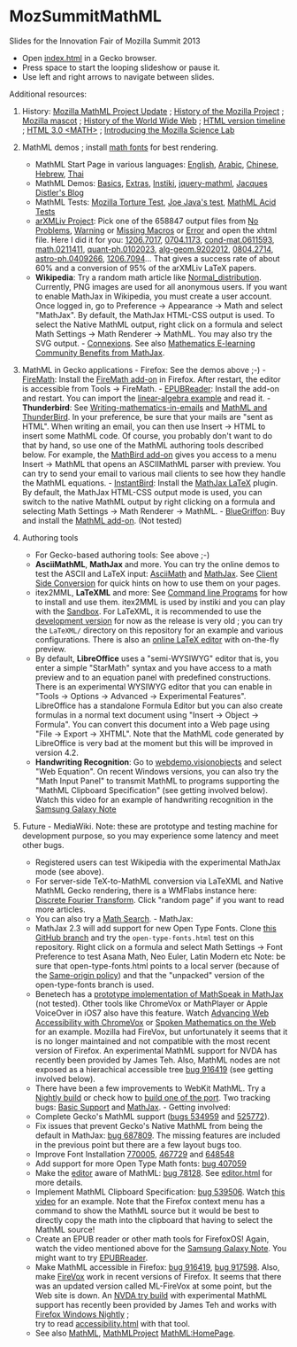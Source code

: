MozSummitMathML
===============

Slides for the Innovation Fair of Mozilla Summit 2013

- Open [index.html](http://fred-wang.github.io/MozSummitMathML/index.html) in a Gecko browser.
- Press space to start the looping slideshow or pause it.
- Use left and right arrows to navigate between slides.

Additional resources:

  1. History: [Mozilla MathML Project Update](https://developer.mozilla.org/en-US/docs/Mozilla/MathML_Project/Updates) ; [History of the Mozilla Project](https://www.mozilla.org/en-US/about/history/) ; [Mozilla mascot](https://en.wikipedia.org/wiki/Mozilla_%28mascot%29) ; [History of the World Wide Web](https://en.wikipedia.org/wiki/History_of_the_World_Wide_Web) ; [HTML version timeline](https://en.wikipedia.org/wiki/HTML#HTML_versions_timeline) ; [HTML 3.0 &lt;MATH&gt;](http://www.w3.org/MarkUp/html3/maths.html) ; [Introducing the Mozilla Science Lab](https://blog.mozilla.org/blog/2013/06/14/5992/)

  2. MathML demos ; install [math fonts](https://developer.mozilla.org/en-US/docs/Mozilla/MathML_Project/Fonts) for best rendering.
     - MathML Start Page in various languages: [English](https://developer.mozilla.org/en-US/docs/Mozilla/MathML_Project/Start), [Arabic](https://developer.mozilla.org/ar/docs/Mozilla_MathML_Project/Start), [Chinese](https://developer.mozilla.org/zh-CN/docs/Mozilla_MathML_Project/Start), [Hebrew](https://developer.mozilla.org/he/docs/Mozilla_MathML_Project/Start), [Thai](https://developer.mozilla.org/th/docs/Mozilla_MathML_Project/Start)
     - MathML Demos: [Basics](https://developer.mozilla.org/en-US/docs/Mozilla/MathML_Project/Basics), [Extras](https://developer.mozilla.org/fr/docs/Mozilla/MathML_Project/Extras), [Instiki](http://golem.ph.utexas.edu/wiki/instiki/show/Sandbox), [jquery-mathml](http://sdiehl.github.io/jquery-mathml/), [Jacques Distler's Blog](http://golem.ph.utexas.edu/~distler/blog/archives/002561.html)
     - MathML Tests: [Mozilla Torture Test](https://developer.mozilla.org/en-US/docs/Mozilla/MathML_Project/MathML_Torture_Test), [Joe Java's test](https://eyeasme.com/Joe/MathML/MathML_browser_test), [MathML Acid Tests](https://github.com/fred-wang/AcidTestsMathML#mathml-acid-tests)
     - [arXMLiv Project](http://arxmliv.kwarc.info/): Pick one of the 658847
     output files from 
    [No Problems](http://arxmliv.kwarc.info/retval_detail.php?retval=no_problems),  [Warning](http://arxmliv.kwarc.info/retval_detail.php?retval=warning) or
    [Missing Macros](http://arxmliv.kwarc.info/retval_detail.php?retval=missing_macros) or [Error](http://arxmliv.kwarc.info/retval_detail.php?retval=error) and open the xhtml file. Here I did it for you: [1206.7017](http://arxmliv.kwarc.info/files/1206/1206.7017/1206.7017.xhtml), [0704.1173](http://arxmliv.kwarc.info/files/0704/0704.1173/0704.1173.xhtml), [cond-mat.0611593](http://arxmliv.kwarc.info/files/0611/cond-mat.0611593/cond-mat.0611593.xhtml), [math.0211411](http://arxmliv.kwarc.info/files/0211/math.0211411/math.0211411.xhtml), [quant-ph.0102023](http://arxmliv.kwarc.info/files/0102/quant-ph.0102023/quant-ph.0102023.xhtml), [alg-geom.9202012](http://arxmliv.kwarc.info/files/9202/alg-geom.9202012/alg-geom.9202012.xhtml), [0804.2714](http://arxmliv.kwarc.info/files/0804/0804.2714/0804.2714.xhtml), [astro-ph.0409266](http://arxmliv.kwarc.info/files/0409/astro-ph.0409266/astro-ph.0409266.xhtml), [1206.7094](http://arxmliv.kwarc.info/files/1206/1206.7094/1206.7094.xhtml)... That gives a success rate of about 60% and
    a conversion of 95% of the arXMLiv LaTeX papers.
     - **Wikipedia**: Try a random math article like [Normal_distribution](https://en.wikipedia.org/wiki/Normal_distribution).
     Currently, PNG images are used for all
     anonymous users. If you want to enable MathJax in Wikipedia, you must create
     a user account. Once logged in, go to Preference → Appearance → Math and
     select "MathJax". By default, the MathJax HTML-CSS output is used. To select
     the Native MathML output, right click on a formula and select 
     Math Settings → Math Renderer → MathML. You may also try the SVG output. 
    - [Connexions](http://cnx.org/). See also [Mathematics E-learning Community Benefits from MathJax](http://www.mathjax.org/resources/articles-and-presentations/mathematics-e-learning-community-benefits-from-mathjax/).

  3. MathML in Gecko applications
    - Firefox: See the demos above ;-)
    - [FireMath](http://www.firemath.info/): Install the
      [FireMath add-on](https://addons.mozilla.org/firefox/addon/firemath/)
      in Firefox. After restart, the editor is accessible from Tools → FireMath.
    - [EPUBReader](https://addons.mozilla.org/firefox/addon/epubreader/):
      Install the add-on and restart. You can import the 
      [linear-algebra example](http://code.google.com/p/epub-samples/wiki/SamplesListing#linear-algebra) and read it.
    - **Thunderbird**: See [Writing-mathematics-in-emails](http://www.maths-informatique-jeux.com/blog/frederic/?post/2012/11/14/Writing-mathematics-in-emails)
  and [MathML and ThunderBird](http://www.glazman.org/weblog/dotclear/index.php?post/2012/11/16/MathML-and-Thunderbird). In your preference, be sure
    that your mails are "sent as HTML". When writing an email, you can then use
    Insert → HTML to insert some MathML code. Of course, you probably don't want
    to do that by hand, so use one of the MathML authoring tools described
    below. For example, the
    [MathBird add-on](http://disruptive-innovations.com/zoo/MathBird/)
    gives you access to a menu Insert → MathML that opens an ASCIIMathML
    parser with preview. You can try to send your email to various mail clients
    to see how they handle the MathML equations.
    - [InstantBird](http://www.instantbird.com/): Install the
    [MathJax LaTeX](https://addons.instantbird.org/en-US/instantbird/addon/340)
    plugin. By default, the MathJax HTML-CSS output mode is used, you can
    switch to the native MathML output by right clicking on a formula and 
    selecting Math Settings → Math Renderer → MathML.
    - [BlueGriffon](http://bluegriffon.org/): Buy and install the
    [MathML add-on](http://www.bluegriffon.com/index.php?pages/MathML). (Not
    tested)

  4. Authoring tools
     - For Gecko-based authoring tools: See above ;-)
     - **AsciiMathML**, **MathJax** and more. You can try the online demos
       to test the ASCII and LaTeX input:
       [AsciiMath](http://www1.chapman.edu/~jipsen/mathml/asciimathdemo.html) and
        [MathJax](http://cdn.mathjax.org/mathjax/latest/test/sample-dynamic.html).
        See
        [Client Side Conversion](https://developer.mozilla.org/en-US/docs/Web/MathML/Authoring#Client-side_Conversion) for quick hints on how to use them on            your pages.
     - itex2MML, **LaTeXML** and more: See [Command line Programs](https://developer.mozilla.org/en-US/docs/Web/MathML/Authoring#Command-line_Programs) for
       how to install and use them.
       itex2MML is used by instiki and you can play with the
       [Sandbox](http://golem.ph.utexas.edu/wiki/instiki/show/Sandbox).
       For LaTeXML, it is recommended to use the
       [development version](https://github.com/KWARC/LaTeXML)
       for now as
       the release is very old ; you can try the `LaTeXML/` directory on this
       repository for an example and various configurations.
       There is also an [online LaTeX editor](http://latexml.mathweb.org/editor)
       with on-the-fly preview.
     - By default, **LibreOffice** uses a "semi-WYSIWYG" editor that is, you
      enter a simple "StarMath" syntax and you
      have access to a math preview and to
      an equation panel with predefined constructions.
      There is an experimental WYSIWYG
      editor that
      you can enable in "Tools → Options → Advanced → Experimental Features".
      LibreOffice has a standalone Formula Editor but you can also create
      formulas in a normal text document using
      "Insert → Object → Formula". You can convert this document into
      a Web page using "File → Export → XHTML". Note that the MathML code
      generated by LibreOffice is very bad at the moment but this will be
      improved in version 4.2.
     - **Handwriting Recognition**: Go to
       [webdemo.visionobjects](http://webdemo.visionobjects.com) and select
       "Web Equation". On recent Windows versions, you can also try the
       "Math Input Panel" to transmit MathML to programs supporting the
       "MathML Clipboard Specification" (see getting involved below).
       Watch this video for an example of handwriting recognition in the
       [Samsung Galaxy Note](https://www.youtube.com/watch?v=ksBWWpbsOk0)

  5. Future
    - MediaWiki.  Note: these are
        prototype and testing machine for development purpose, so you may
        experience some latency and meet other bugs.
       - Registered users can test Wikipedia with the experimental
         MathJax mode (see above).
       - For server-side TeX-to-MathML conversion via LaTeXML and
    Native MathML Gecko rendering, there is a WMFlabs instance here:
    [Discrete Fourier Transform](http://math-test2.instance-proxy.wmflabs.org/wiki/Discrete_Fourier_transform). Click
       "random page" if you want to read more articles.
       - You can also try a [Math Search](http://demo.formulasearchengine.com/index.php/Special:MathSearch).
    - MathJax:
       - MathJax 2.3 will add support for new Open Type Fonts. Clone
       [this GitHub branch](https://github.com/fred-wang/MathJax/tree/open-type-fonts) and try the `open-type-fonts.html` test on this repository.
      Right click on a formula and select 
      Math Settings → Font Preference to test Asana Math, Neo Euler,
      Latin Modern etc
      Note: be sure that open-type-fonts.html points to a local server
      (because of the [Same-origin policy](https://developer.mozilla.org/en-US/docs/Web/JavaScript/Same_origin_policy_for_JavaScript)) and that the "unpacked"
      version of the open-type-fonts branch is used.
      - Benetech has a [prototype implementation of MathSpeak in MathJax](https://github.com/benetech/mathjax) (not tested). Other tools like ChromeVox or
      MathPlayer or Apple VoiceOver in iOS7 also have this feature. 
      Watch [Advancing Web Accessibility with ChromeVox](https://www.youtube.com/watch?v=YyWu9HB9QtU) or
      [Spoken Mathematics on the Web](http://www.youtube.com/watch?v=HVviF06S1T8) for an example.
      Mozilla had FireVox, but unfortunately
      it seems that it is no longer maintained and not compatible with the most
      recent version of Firefox. An experimental MathML support for NVDA has
      recently been provided by James Teh.
      Also, MathML nodes are not exposed as a
      hierachical accessible tree [bug 916419](https://bugzilla.mozilla.org/show_bug.cgi?id=916419) (see getting involved below).
      - There have been a few improvements to WebKit MathML. Try a 
        [Nightly build](http://nightly.webkit.org) or check how
        to [build one of the port](http://trac.webkit.org/wiki#WebKitPorts).
        Two tracking bugs: [Basic Support](https://bugs.webkit.org/show_bug.cgi?id=99623) and [MathJax](https://bugs.webkit.org/show_bug.cgi?id=84019).
    - Getting involved:
      - Complete Gecko's MathML support ([bugs 534959](https://bugzilla.mozilla.org/show_bug.cgi?id=534959) and [525772](https://bugzilla.mozilla.org/show_bug.cgi?id=525772)).
      - Fix issues that prevent Gecko's Native MathML from being the default in MathJax: [bug 687809](https://bugzilla.mozilla.org/show_bug.cgi?id=687809). The missing features are included in the previous point but there are a few layout bugs too.
      - Improve Font Installation [770005](https://bugzilla.mozilla.org/show_bug.cgi?id=770005), [467729](https://bugzilla.mozilla.org/show_bug.cgi?id=467729) and [648548](https://bugzilla.mozilla.org/show_bug.cgi?id=648548)
      - Add support for more Open Type Math fonts: [bug 407059](https://bugzilla.mozilla.org/show_bug.cgi?id=407059)
      - Make the [editor](http://dxr.mozilla.org/mozilla-central/source/editor) aware of MathML: [bug 78128](https://bugzilla.mozilla.org/show_bug.cgi?id=78128). See <a href="http://fred-wang.github.io/MozSummitMathML/editor.html">editor.html</a> for more details.
      - Implement MathML Clipboard Specification: [bug 539506](https://bugzilla.mozilla.org/show_bug.cgi?id=539506). Watch
[this video](http://www.screenr.com/dAO) for an example.
      Note that the Firefox context menu has
      a command to show the MathML source but it would be best to directly
      copy the math into the clipboard that having to select the MathML source!
      - Create an EPUB reader or other math tools for FirefoxOS!
        Again, watch the video mentioned above for the
        [Samsung Galaxy Note](https://www.youtube.com/watch?v=ksBWWpbsOk0).
        You might want to try
        [EPUBReader](https://addons.mozilla.org/firefox/addon/epubreader/).
      - Make MathML accessible in Firefox: [bug 916419](https://bugzilla.mozilla.org/show_bug.cgi?id=916419), [bug 917598](https://bugzilla.mozilla.org/show_bug.cgi?id=917598). Also, make [FireVox](http://firevox.clcworld.net/) work in recent versions of Firefox. It seems that there was an updated version called ML-FireVox at some
      point, but the Web site is down. 
      An [NVDA try build](http://community.nvda-project.org/try/mathml/nvda_snapshot_try-mathml-9455,8991518.exe) with experimental MathML support has
      recently been provided by James Teh 
      and works with [Firefox Windows Nightly](http://nightly.mozilla.org/) ;   
      try to read <a href="http://fred-wang.github.io/MozSummitMathML/accessibility.html">accessibility.html</a> with that tool.
     - See also [MathML](https://developer.mozilla.org/docs/Web/MathML),
       [MathMLProject](https://developer.mozilla.org/en-US/docs/Mozilla/MathML_Project)
       [MathML:HomePage](https://wiki.mozilla.org/MathML:Home_Page).
